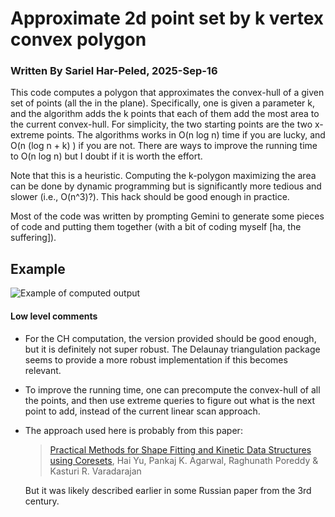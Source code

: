 # Approximate 2d point set by k vertex convex polygon

### Written By Sariel Har-Peled, 2025-Sep-16


This code computes a polygon that approximates the convex-hull of a given set of points (all the in the plane). Specifically, one is given
a parameter k, and the algorithm adds the k points that each of them
add the most area to the current convex-hull. For simplicity, the two
starting points are the two x-extreme points. The algorithms works in
O(n log n) time if you are lucky, and O(n (log n + k) ) if you are
not. There are ways to improve the running time to O(n log n) but I
doubt if it is worth the effort.

Note that this is a heuristic. Computing the k-polygon maximizing the
area can be done by dynamic programming but is significantly more
tedious and slower (i.e., O(n^3)?). This hack should be good enough in
practice.

Most of the code was written by prompting Gemini to generate some
pieces of code and putting them together (with a bit of coding myself
[ha, the suffering]).

## Example 

![Example of computed output](example.gif)

#### Low level comments

- For the CH computation, the version provided should be good enough, but it is definitely not super robust. The Delaunay triangulation package seems to provide a more robust implementation if this becomes relevant.

- To improve the running time, one can precompute the convex-hull of all the points, and then use extreme queries to figure out what is the next point to add, instead of the current linear scan approach. 

- The approach used here is probably from this paper:

  > [Practical Methods for Shape Fitting and Kinetic Data Structures using Coresets](https://link.springer.com/article/10.1007/s00453-007-9067-9),
  > Hai Yu, Pankaj K. Agarwal, Raghunath Poreddy & Kasturi R. Varadarajan 

  But it was likely described earlier in some Russian paper from the 3rd century.
  
  
